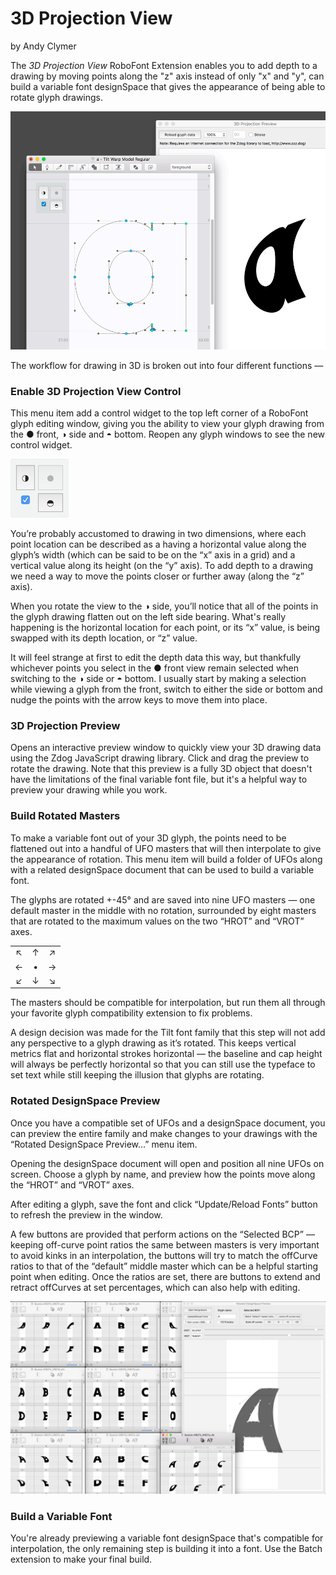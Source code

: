 # 3D Projection View
by Andy Clymer

The *3D Projection View* RoboFont Extension enables you to add depth to a drawing by moving points along the "z" axis instead of only "x" and "y", can build a variable font designSpace that gives the appearance of being able to rotate glyph drawings.

![Interface](/images/ui-animation.gif?raw=true)

The workflow for drawing in 3D is broken out into four different functions —

### Enable 3D Projection View Control

This menu item add a control widget to the top left corner of a RoboFont glyph editing window, giving you the ability to view your glyph drawing from the ● front, ◑ side and ◓ bottom. Reopen any glyph windows to see the new control widget.

![UI Control](/images/ui-control.png?raw=true)

You’re probably accustomed to drawing in two dimensions, where each point location can be described as a having a horizontal value along the glyph’s width (which can be said to be on the “x” axis in a grid) and a vertical value along its height (on the “y” axis). To add depth to a drawing we need a way to move the points closer or further away (along the “z” axis).

When you rotate the view to the ◑ side, you’ll notice that all of the points in the glyph drawing flatten out  on the left side bearing. What's really happening is the horizontal location for each point, or its “x” value, is being swapped with its depth location, or “z” value.

It will feel strange at first to edit the depth data this way, but thankfully whichever points you select in the ● front view remain selected when switching to the ◑ side or ◓ bottom. I usually start by making a selection while viewing a glyph from the front, switch to either the side or bottom and nudge the points with the arrow keys to move them into place.

### 3D Projection Preview

Opens an interactive preview window to quickly view your 3D drawing data using the Zdog JavaScript drawing library. Click and drag the preview to rotate the drawing. Note that this preview is a fully 3D object that doesn't have the limitations of the final variable font file, but it's a helpful way to preview your drawing while you work.

### Build Rotated Masters

To make a variable font out of your 3D glyph, the points need to be flattened out into a handful of UFO masters that will then interpolate to give the appearance of rotation. This menu item will build a folder of UFOs along with a related designSpace document that can be used to build a variable font.

The glyphs are rotated +-45° and are saved into nine UFO masters — one default master in the middle with no rotation, surrounded by eight masters that are rotated to the maximum values on the two “HROT” and “VROT” axes.

| | | |
| :---: | :---: | :---: |
| ↖︎ | ↑ | ↗︎ | 
| ← | • | → |
| ↙︎ | ↓ | ↘︎ |

The masters should be compatible for interpolation, but run them all through your favorite glyph compatibility extension to fix problems.

A design decision was made for the Tilt font family that this step will not add any perspective to a glyph drawing as it’s rotated. This keeps vertical metrics flat and horizontal strokes horizontal — the baseline and cap height will always be perfectly horizontal so that you can still use the typeface to set text while still keeping the illusion that glyphs are rotating.

### Rotated DesignSpace Preview

Once you have a compatible set of UFOs and a designSpace document, you can preview the entire family and make changes to your drawings with the “Rotated DesignSpace Preview...” menu item.

Opening the designSpace document will open and position all nine UFOs on screen. Choose a glyph by name, and preview how the points move along the “HROT” and “VROT” axes.

After editing a glyph, save the font and click “Update/Reload Fonts” button to refresh the preview in the window.

A few buttons are provided that perform actions on the “Selected BCP” — keeping off-curve point ratios the same between masters is very important to avoid kinks in an interpolation, the buttons will try to match the offCurve ratios to that of the “default” middle master which can be a helpful starting point when editing. Once the ratios are set, there are buttons to extend and retract offCurves at set percentages, which can also help with editing.

![Designspace](/images/designspace.png?raw=true)

### Build a Variable Font

You're already previewing a variable font designSpace that's compatible for interpolation, the only remaining step is building it into a font. Use the Batch extension to make your final build.

